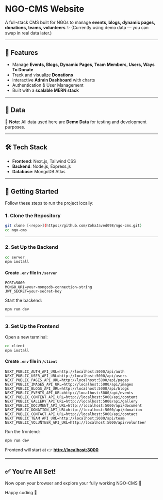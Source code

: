 # NGO-CMS Website

A full-stack CMS built for NGOs to manage **events, blogs, dynamic pages, donations, teams, volunteers** ✨
(Currently using demo data — you can swap in real data later.)

---

## 🚀 Features

- Manage **Events, Blogs, Dynamic Pages, Team Members, Users, Ways To Donate**
- Track and visualize **Donations**
- Interactive **Admin Dashboard** with charts
- Authentication & User Management
- Built with a **scalable MERN stack**

---

## 📸 Data

📢 **Note**: All data used here are **Demo Data** for testing and development purposes.

---

## 🛠️ Tech Stack

- **Frontend**: Next.js, Tailwind CSS
- **Backend**: Node.js, Express.js
- **Database**: MongoDB Atlas

---

## 🏁 Getting Started

Follow these steps to run the project locally:

### 1. Clone the Repository

```bash
git clone [<repo>](https://github.com/ZohaJaved098/ngo-cms.git)
cd ngo-cms
```

---

### 2. Set Up the Backend

```bash
cd server
npm install
```

#### Create `.env` file in `/server`

```env
PORT=5000
MONGO_URI=your-mongodb-connection-string
JWT_SECRET=your-secret-key

```

Start the backend:

```bash
npm run dev
```

---

### 3. Set Up the Frontend

Open a new terminal:

```bash
cd client
npm install
```

#### Create `.env` file in `/client`

```env
NEXT_PUBLIC_AUTH_API_URL=http://localhost:5000/api/auth
NEXT_PUBLIC_USER_API_URL=http://localhost:5000/api/users
NEXT_PUBLIC_PAGES_API_URL=http://localhost:5000/api/pages
NEXT_PUBLIC_IMAGES_API_URL=http://localhost:5000/api/images
NEXT_PUBLIC_BLOGS_API_URL=http://localhost:5000/api/blogs
NEXT_PUBLIC_EVENTS_API_URL=http://localhost:5000/api/events
NEXT_PUBLIC_CONTENT_API_URL=http://localhost:5000/api/content
NEXT_PUBLIC_GALLERY_API_URL=http://localhost:5000/api/gallery
NEXT_PUBLIC_DOCUMENT_API_URL=http://localhost:5000/api/document
NEXT_PUBLIC_DONATION_API_URL=http://localhost:5000/api/donation
NEXT_PUBLIC_CONTACT_API_URL=http://localhost:5000/api/contact
NEXT_PUBLIC_TEAM_API_URL=http://localhost:5000/api/team
NEXT_PUBLIC_VOLUNTEER_API_URL=http://localhost:5000/api/volunteer
```

Run the frontend:

```bash
npm run dev
```

Frontend will start at 👉 **[http://localhost:3000](http://localhost:3000)**

---

## ✅ You're All Set!

Now open your browser and explore your fully working NGO-CMS 🎉

Happy coding 🦁
